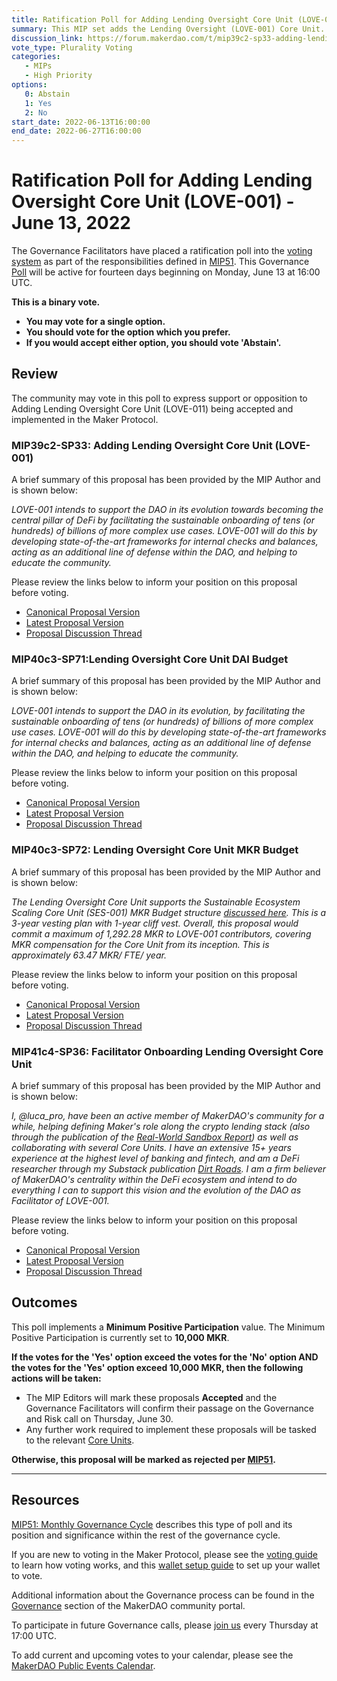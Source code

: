 ```yaml
---
title: Ratification Poll for Adding Lending Oversight Core Unit (LOVE-001) - June 13, 2022
summary: This MIP set adds the Lending Oversight (LOVE-001) Core Unit.
discussion_link: https://forum.makerdao.com/t/mip39c2-sp33-adding-lending-oversight-core-unit-love-001/15098
vote_type: Plurality Voting
categories:
   - MIPs
   - High Priority
options:
   0: Abstain
   1: Yes
   2: No
start_date: 2022-06-13T16:00:00
end_date: 2022-06-27T16:00:00
---
```

# Ratification Poll for Adding Lending Oversight Core Unit (LOVE-001) - June 13, 2022

The Governance Facilitators have placed a ratification poll into the [voting system](https://vote.makerdao.com/polling) as part of the responsibilities defined in [MIP51](https://mips.makerdao.com/mips/details/MIP51). This Governance [Poll](https://community-development.makerdao.com/en/learn/governance/on-chain-gov) will be active for fourteen days beginning on Monday, June 13 at 16:00 UTC.

**This is a binary vote.**
- **You may vote for a single option.**
- **You should vote for the option which you prefer.**
- **If you would accept either option, you should vote 'Abstain'.**

## Review

The community may vote in this poll to express support or opposition to Adding Lending Oversight Core Unit (LOVE-011) being accepted and implemented in the Maker Protocol.

### MIP39c2-SP33: Adding Lending Oversight Core Unit (LOVE-001)

A brief summary of this proposal has been provided by the MIP Author and is shown below:

*LOVE-001 intends to support the DAO in its evolution towards becoming the central pillar of DeFi by facilitating the sustainable onboarding of tens (or hundreds) of billions of more complex use cases. LOVE-001 will do this by developing state-of-the-art frameworks for internal checks and balances, acting as an additional line of defense within the DAO, and helping to educate the community.*

Please review the links below to inform your position on this proposal before voting.
* [Canonical Proposal Version](https://github.com/makerdao/mips/blob/7b9969b1f37fe8544872804d0276d25dedeeb8f2/MIP39/MIP39c2-Subproposals/MIP39c2-SP33.md)
* [Latest Proposal Version](https://mips.makerdao.com/mips/details/MIP39c2SP33)
* [Proposal Discussion Thread](https://forum.makerdao.com/t/mip39c2-sp33-adding-lending-oversight-core-unit-love-001/15098)

### MIP40c3-SP71:Lending Oversight Core Unit DAI Budget 

A brief summary of this proposal has been provided by the MIP Author and is shown below:

*LOVE-001 intends to support the DAO in its evolution, by facilitating the sustainable onboarding of tens (or hundreds) of billions of more complex use cases. LOVE-001 will do this by developing state-of-the-art frameworks for internal checks and balances, acting as an additional line of defense within the DAO, and helping to educate the community.*

Please review the links below to inform your position on this proposal before voting.
* [Canonical Proposal Version](https://github.com/makerdao/mips/blob/cb788a1a5ba3d59202425918a8c98d904f4bce23/MIP40/MIP40c3-Subproposals/MIP40c3-SP71.md)
* [Latest Proposal Version](https://mips.makerdao.com/mips/details/MIP40c3SP71)
* [Proposal Discussion Thread](https://forum.makerdao.com/t/mip40c3-sp71-lending-oversight-core-unit-dai-budget-love-001/15103)

### MIP40c3-SP72: Lending Oversight Core Unit MKR Budget

A brief summary of this proposal has been provided by the MIP Author and is shown below:

*The Lending Oversight Core Unit supports the Sustainable Ecosystem Scaling Core Unit (SES-001) MKR Budget structure [discussed here](https://forum.makerdao.com/t/pre-mip-discussion-an-alternative-mkr-compensation-plan/8000). This is a 3-year vesting plan with 1-year cliff vest. Overall, this proposal would commit a maximum of 1,292.28 MKR to LOVE-001 contributors, covering MKR compensation for the Core Unit from its inception. This is approximately 63.47 MKR/ FTE/ year.*

Please review the links below to inform your position on this proposal before voting.
* [Canonical Proposal Version](https://github.com/makerdao/mips/blob/626570f9e3e20708f6223a463b6e839259e91c76/MIP40/MIP40c3-Subproposals/MIP40c3-SP72.md)
* [Latest Proposal Version](https://mips.makerdao.com/mips/details/MIP40c3SP72)
* [Proposal Discussion Thread](https://forum.makerdao.com/t/mip40c3-sp72-lending-oversight-core-unit-mkr-budget-love-001/15104)

### MIP41c4-SP36: Facilitator Onboarding Lending Oversight Core Unit

A brief summary of this proposal has been provided by the MIP Author and is shown below:

*I, @luca_pro, have been an active member of MakerDAO's community for a while, helping defining Maker's role along the crypto lending stack (also through the publication of the [Real-World Sandbox Report](https://forum.makerdao.com/t/real-world-sandbox-final-deliverable-for-consultation-round/11915?u=luca_pro)) as well as collaborating with several Core Units. I have an extensive 15+ years experience at the highest level of banking and fintech, and am a DeFi researcher through my Substack publication [Dirt Roads](https://dirtroads.substack.com/). I am a firm believer of MakerDAO's centrality within the DeFi ecosystem and intend to do everything I can to support this vision and the evolution of the DAO as Facilitator of LOVE-001.*

Please review the links below to inform your position on this proposal before voting.
* [Canonical Proposal Version](https://github.com/makerdao/mips/blob/626570f9e3e20708f6223a463b6e839259e91c76/MIP41/MIP41c4-Subproposals/MIP41c4-SP36.md)
* [Latest Proposal Version](https://mips.makerdao.com/mips/details/MIP41c4SP36)
* [Proposal Discussion Thread](https://forum.makerdao.com/t/mip41c4-sp36-facilitator-onboarding-lending-oversight-core-unit-love-001/15105)

## Outcomes

This poll implements a **Minimum Positive Participation** value. The Minimum Positive Participation is currently set to **10,000 MKR**.

**If the votes for the 'Yes' option exceed the votes for the 'No' option AND the votes for the 'Yes' option exceed 10,000 MKR, then the following actions will be taken:**
* The MIP Editors will mark these proposals **Accepted** and the Governance Facilitators will confirm their passage on the Governance and Risk call on Thursday, June 30.
* Any further work required to implement these proposals will be tasked to the relevant [Core Units](https://mips.makerdao.com/mips/details/MIP38#mip38c2-core-unit-state).

**Otherwise, this proposal will be marked as rejected per [MIP51](https://mips.makerdao.com/mips/details/MIP51#mip51c2-ratification-poll).**

---

## Resources

[MIP51: Monthly Governance Cycle](https://mips.makerdao.com/mips/details/MIP51) describes this type of poll and its position and significance within the rest of the governance cycle.

If you are new to voting in the Maker Protocol, please see the [voting guide](https://community-development.makerdao.com/en/learn/governance/how-voting-works/) to learn how voting works, and this [wallet setup guide](https://community-development.makerdao.com/en/learn/governance/voting-setup/) to set up your wallet to vote.

Additional information about the Governance process can be found in the [Governance](https://community-development.makerdao.com/en/learn/governance) section of the MakerDAO community portal.

To participate in future Governance calls, please [join us](https://github.com/makerdao/community/tree/master/governance/governance-and-risk-meetings) every Thursday at 17:00 UTC.

To add current and upcoming votes to your calendar, please see the [MakerDAO Public Events Calendar](https://calendar.google.com/calendar/embed?src=makerdao.com_3efhm2ghipksegl009ktniomdk%40group.calendar.google.com&ctz=UTC&mode=week&showCalendars=0&showPrint=0).
